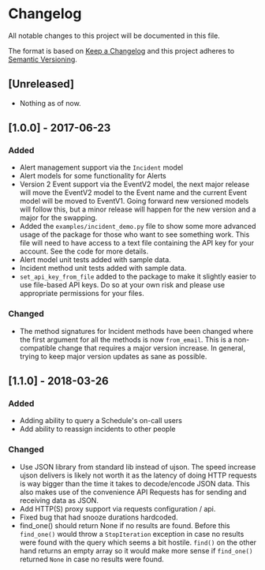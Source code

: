 # Changelog
All notable changes to this project will be documented in this file.

The format is based on [Keep a Changelog](http://keepachangelog.com/en/1.0.0/)
and this project adheres to [Semantic Versioning](http://semver.org/spec/v2.0.0.html).

## [Unreleased]
- Nothing as of now.

## [1.0.0] - 2017-06-23
### Added
- Alert management support via the `Incident` model
- Alert models for some functionality for Alerts
- Version 2 Event support via the EventV2 model, the next major release will
  move the EventV2 model to the Event name and the current Event model will be
  moved to EventV1. Going forward new versioned models will follow this, but
  a minor release will happen for the new version and a major for the swapping.
- Added the `examples/incident_demo.py` file to show some more advanced usage
  of the package for those who want to see something work. This file will
  need to have access to a text file containing the API key for your account.
  See the code for more details.
- Alert model unit tests added with sample data.
- Incident method unit tests added with sample data.
- `set_api_key_from_file` added to the package to make it slightly easier to
  use file-based API keys. Do so at your own risk and please use appropriate
  permissions for your files.

### Changed
- The method signatures for Incident methods have been changed where the first
  argument for all the methods is now `from_email`. This is a non-compatible
  change that requires a major version increase. In general, trying to keep
  major version updates as sane as possible.


## [1.1.0] - 2018-03-26
### Added
- Adding ability to query a Schedule's on-call users
- Add ability to reassign incidents to other people

### Changed
- Use JSON library from standard lib instead of ujson. The speed increase ujson
  delivers is likely not worth it as the latency of doing
  HTTP requests is way bigger than the time it takes to decode/encode JSON data.
  This also makes use of the convenience API Requests has for sending and
  receiving data as JSON.
- Add HTTP(S) proxy support via requests configuration / api.
- Fixed bug that had snooze durations hardcoded.
- find_one() should return None if no results are found. Before this
  `find_one()` would throw a `StopIteration` exception in case no
  results were found with the query which seems a bit hostile. `find()` on the
  other hand returns an empty array so it would make more sense if `find_one()`
  returned `None` in case no results were found.
